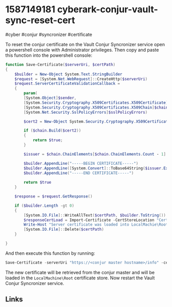 # 1587149181 cyberark-conjur-vault-sync-reset-cert
#cyber #conjur #syncronizer #certificate

To reset the conjur certificate on the Vault Conjur Syncronizer service open a powershell console with Administrator privileges. Then copy and paste this function into the powershell console:

```powershell
function Save-Certificate($serverUri, $certPath)
{
    $builder = New-Object System.Text.StringBuilder
    $request = [System.Net.WebRequest]::CreateHttp($serverUri)
    $request.ServerCertificateValidationCallback = 
    {
        param(
        [System.Object]$sender,
        [System.Security.Cryptography.X509Certificates.X509Certificate]$certificate,
        [System.Security.Cryptography.X509Certificates.X509Chain]$chain,
        [System.Net.Security.SslPolicyErrors]$sslPolicyErrors)

        $cert2 = New-Object System.Security.Cryptography.X509Certificates.X509Certificate2 -ArgumentList $certificate

        if ($chain.Build($cert2))
        {
            return $true;
        }

        $issuer = $chain.ChainElements[$chain.ChainElements.Count - 1].Certificate

        $builder.AppendLine("-----BEGIN CERTIFICATE-----")
        $builder.AppendLine([System.Convert]::ToBase64String($issuer.Export([System.Security.Cryptography.X509Certificates.X509ContentType]::Cert), [System.Base64FormattingOptions]::InsertLineBreaks))
        $builder.AppendLine("-----END CERTIFICATE-----")
    
        return $true
    }

    $response = $request.GetResponse()

    if ($builder.Length -gt 0)
    {
        [System.IO.File]::WriteAllText($certPath, $builder.ToString())
        $responseCertLoad = Import-Certificate -CertStoreLocation "Cert:\LocalMachine\Root" -FilePath $certPath
        Write-Host "Server certificate was loaded into LocalMachie\Root store, $responseCertLoad"
        [System.IO.File]::Delete($certPath)
    }

}
```

And then execute this function by running:
```powershell
Save-Certificate -serverUri "https://<conjur master hostname>/info" -certPath "C:\Program Files\Cyberark\Syncronizer\conjur.pem"
```

The new certificate will be retrieved from the conjur master and will be loaded in the `LocalMachine\Root` certificate store.
Now restart the Vault Conjur Syncronizer service.
## Links
